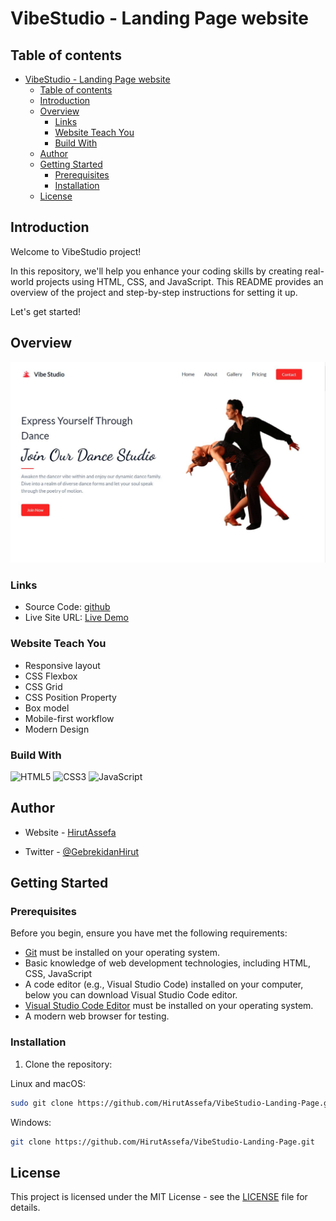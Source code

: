
# VibeStudio - Landing Page website

## Table of contents

- [VibeStudio - Landing Page website](#vibestudio---landing-page-website)
  - [Table of contents](#table-of-contents)
  - [Introduction](#introduction)
  - [Overview](#overview)
    <!--- [Screenshot](#screenshot)-->
    - [Links](#links)
    - [Website Teach You](#website-teach-you)
    - [Build With](#build-with)
  - [Author](#author)
  - [Getting Started](#getting-started)
    - [Prerequisites](#prerequisites)
    - [Installation](#installation)
  - [License](#license)

## Introduction

Welcome to VibeStudio project!

In this repository, we'll help you enhance your coding skills by creating real-world projects using HTML, CSS, and JavaScript. This README provides an overview of the project and step-by-step instructions for setting it up.

Let's get started!

## Overview

![img](/asset/design/vibdesktop.JPG)

<!-- ### Screenshot

- Small screen: ![Mobile](/asset/design/vibemobile.JPG)
- large screen: ![Desk Top](/asset/design/vibdesktop.JPG)
-->

### Links

- Source Code: [github](https://www.HirutAssefa.io/vibeStudio-Landing-Page-Website)
- Live Site URL: [Live Demo](https://vibestudio-Landing-Page-Website.netlify.app/)

### Website Teach You

- Responsive layout
- CSS Flexbox
- CSS Grid
- CSS Position Property
- Box model
- Mobile-first workflow
- Modern Design

### Build With

![HTML5](https://img.shields.io/badge/-HTML5-1A1B27?style=flat&logo=html5&logoColor=ffffff&labelColor=E34F26)
![CSS3](https://img.shields.io/badge/-CSS3-1A1B27?style=flat&logo=css3&logoColor=ffffff&labelColor=1572B6)
![JavaScript](https://img.shields.io/badge/-JavaScript-1A1B27?style=flat&logo=javascript&labelColor=252526)

## Author

- Website - [HirutAssefa](https://HirutAssefa.github.io/my-portfolio/)

- Twitter - [@GebrekidanHirut](https://twitter.com/GebrekidanHirut)

## Getting Started

### Prerequisites

Before you begin, ensure you have met the following requirements:

- [Git](https://git-scm.com/downloads "Download Git") must be installed on your operating system.
- Basic knowledge of web development technologies, including HTML, CSS, JavaScript
- A code editor (e.g., Visual Studio Code) installed on your computer, below you can download Visual Studio Code editor.
- [Visual Studio Code Editor](https://code.visualstudio.com/download "Download VSCODE") must be installed on your operating system.
- A modern web browser for testing.

### Installation

1. Clone the repository:

Linux and macOS:

```bash
sudo git clone https://github.com/HirutAssefa/VibeStudio-Landing-Page.git
```

Windows:

```bash
git clone https://github.com/HirutAssefa/VibeStudio-Landing-Page.git
```

## License

This project is licensed under the MIT License - see the [LICENSE](LICENSE) file for details.

